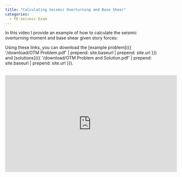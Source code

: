 ```yaml
---
title: "Calculating Seismic Overturning and Base Shear"
categories:
  - PE-Seismic-Exam
---
```



In this video I provide an example of how to calculate the seismic overturning moment and base shear given story forces:

Using these links, you can download the [example problem]({{ '/download/OTM Problem.pdf' | prepend: site.baseurl | prepend: site.url }}) and [solutions]({{ '/download/OTM Problem and Solution.pdf' | prepend: site.baseurl | prepend: site.url }}).



<br>
<iframe width="560" height="315" src="https://www.youtube.com/embed/CCFlcwvVgjE" frameborder="0" allow="accelerometer; autoplay; encrypted-media; gyroscope; picture-in-picture" allowfullscreen></iframe>


